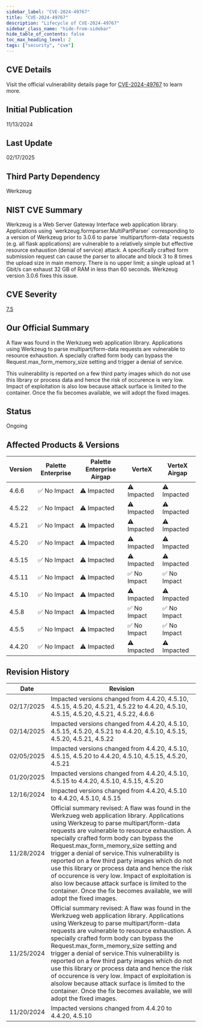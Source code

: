```yaml
---
sidebar_label: "CVE-2024-49767"
title: "CVE-2024-49767"
description: "Lifecycle of CVE-2024-49767"
sidebar_class_name: "hide-from-sidebar"
hide_table_of_contents: false
toc_max_heading_level: 2
tags: ["security", "cve"]
---
```


## CVE Details

Visit the official vulnerability details page for [CVE-2024-49767](https://nvd.nist.gov/vuln/detail/cve-2024-49767) to learn more.

## Initial Publication

11/13/2024

## Last Update

02/17/2025

## Third Party Dependency 

Werkzeug


## NIST CVE Summary

Werkzeug is a Web Server Gateway Interface web application library. Applications using \`werkzeug.formparser.MultiPartParser\` corresponding to a version of Werkzeug prior to 3.0.6 to parse \`multipart/form-data\` requests (e.g. all flask applications) are vulnerable to a relatively simple but effective resource exhaustion (denial of service) attack. A specifically crafted form submission request can cause the parser to allocate and block 3 to 8 times the upload size in main memory. There is no upper limit; a single upload at 1 Gbit/s can exhaust 32 GB of RAM in less than 60 seconds. Werkzeug version 3.0.6 fixes this issue.

## CVE Severity

[7.5](https://nvd.nist.gov/vuln/detail/cve-2024-49767)

## Our Official Summary

A flaw was found in the Werkzueg web application library. Applications using Werkzeug to parse multipart/form-data requests are vulnerable to resource exhaustion. A specially crafted 
form body can bypass the Request.max_form_memory_size setting and trigger a denial of service.

This vulnerability is reported on a few third party images which do not use this library or process data and hence the risk of occurence is very low. Impact of exploitation is also low because attack surface is limited to the container. Once the fix becomes available, we will adopt the fixed images.


## Status

Ongoing

## Affected Products & Versions

| Version | Palette Enterprise | Palette Enterprise Airgap | VerteX | VerteX Airgap |
| - | -------- | -------- | -------- | -------- |
| 4.6.6 | ✅ No Impact | ⚠️ Impacted | ⚠️ Impacted | ⚠️ Impacted |
| 4.5.22 | ✅ No Impact | ⚠️ Impacted | ⚠️ Impacted | ⚠️ Impacted |
| 4.5.21 | ✅ No Impact | ⚠️ Impacted | ⚠️ Impacted | ⚠️ Impacted |
| 4.5.20 | ✅ No Impact | ⚠️ Impacted | ⚠️ Impacted | ⚠️ Impacted |
| 4.5.15 | ✅ No Impact | ⚠️ Impacted | ⚠️ Impacted | ⚠️ Impacted |
| 4.5.11 | ✅ No Impact | ⚠️ Impacted | ✅ No Impact | ✅ No Impact |
| 4.5.10 | ✅ No Impact | ⚠️ Impacted | ⚠️ Impacted | ⚠️ Impacted |
| 4.5.8 | ✅ No Impact | ⚠️ Impacted | ✅ No Impact | ✅ No Impact |
| 4.5.5 | ✅ No Impact | ⚠️ Impacted | ✅ No Impact | ✅ No Impact |
| 4.4.20 | ✅ No Impact | ⚠️ Impacted | ⚠️ Impacted | ⚠️ Impacted |


## Revision History

| Date | Revision |
| --- | --- |
| 02/17/2025 | Impacted versions changed from 4.4.20, 4.5.10, 4.5.15, 4.5.20, 4.5.21, 4.5.22 to 4.4.20, 4.5.10, 4.5.15, 4.5.20, 4.5.21, 4.5.22, 4.6.6 |
| 02/14/2025 | Impacted versions changed from 4.4.20, 4.5.10, 4.5.15, 4.5.20, 4.5.21 to 4.4.20, 4.5.10, 4.5.15, 4.5.20, 4.5.21, 4.5.22 |
| 02/05/2025 | Impacted versions changed from 4.4.20, 4.5.10, 4.5.15, 4.5.20 to 4.4.20, 4.5.10, 4.5.15, 4.5.20, 4.5.21 |
| 01/20/2025 | Impacted versions changed from 4.4.20, 4.5.10, 4.5.15 to 4.4.20, 4.5.10, 4.5.15, 4.5.20 |
| 12/16/2024 | Impacted versions changed from 4.4.20, 4.5.10 to 4.4.20, 4.5.10, 4.5.15 |
| 11/28/2024 | Official summary revised: A flaw was found in the Werkzueg web application library. Applications using Werkzeug to parse multipart/form-data requests are vulnerable to resource exhaustion. A specially crafted form body can bypass the Request.max_form_memory_size setting and trigger a denial of service.This vulnerability is reported on a few third party images which do not use this library or process data and hence the risk of occurence is very low. Impact of exploitation is also low because attack surface is limited to the container. Once the fix becomes available, we will adopt the fixed images. |
| 11/25/2024 | Official summary revised: A flaw was found in the Werkzueg web application library. Applications using Werkzeug to parse multipart/form-data requests are vulnerable to resource exhaustion. A specially crafted form body can bypass the Request.max_form_memory_size setting and trigger a denial of service.This vulnerability is reported on a few third party images which do not use this library or process data and hence the risk of occurence is very low. Impact of exploitation is alsolow because attack surface is limited to the container. Once the fix becomes available, we will adopt the fixed images. |
| 11/20/2024 | Impacted versions changed from 4.4.20 to 4.4.20, 4.5.10 |
